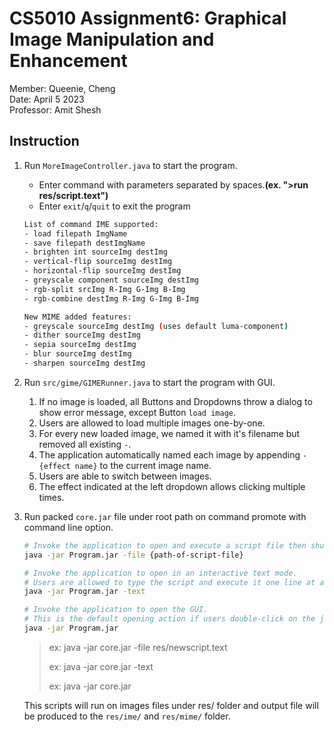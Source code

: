 # CS5010 Assignment6: Graphical Image Manipulation and Enhancement

Member: Queenie, Cheng    
Date: April 5 2023   
Professor: Amit Shesh

## Instruction

1. Run `MoreImageController.java` to start the program.
   - Enter command with parameters separated by spaces.**(ex. ">run res/script.text")**
   - Enter `exit`/`q`/`quit` to exit the program
   ```bash
   List of command IME supported:
   - load filepath ImgName
   - save filepath destImgName
   - brighten int sourceImg destImg
   - vertical-flip sourceImg destImg
   - horizontal-flip sourceImg destImg
   - greyscale component sourceImg destImg
   - rgb-split srcImg R-Img G-Img B-Img
   - rgb-combine destImg R-Img G-Img B-Img 

   New MIME added features:
   - greyscale sourceImg destImg (uses default luma-component)
   - dither sourceImg destImg
   - sepia sourceImg destImg
   - blur sourceImg destImg
   - sharpen sourceImg destImg
   ```

2. Run `src/gime/GIMERunner.java` to start the program with GUI.
    1. If no image is loaded, all Buttons and Dropdowns throw a dialog to show error message, except
       Button `load image`.
    2. Users are allowed to load multiple images one-by-one.
    3. For every new loaded image, we named it with it's filename but removed all existing `-`.
    4. The application automatically named each image by appending `-{effect name}` to the current image name.
    5. Users are able to switch between images.
    6. The effect indicated at the left dropdown allows clicking multiple times.

3. Run packed `core.jar` file under root path on command promote with command line option.
    ```bash
   # Invoke the application to open and execute a script file then shut down.
    java -jar Program.jar -file {path-of-script-file}
   
   # Invoke the application to open in an interactive text mode.
   # Users are allowed to type the script and execute it one line at a time.
    java -jar Program.jar -text
    
   # Invoke the application to open the GUI.
   # This is the default opening action if users double-click on the jar file.
    java -jar Program.jar
    ```
   > ex: java -jar core.jar -file res/newscript.text
   >
   > ex: java -jar core.jar -text
   >
   > ex: java -jar core.jar

   This scripts will run on images files under res/ folder and output file will be produced to the
   `res/ime/` and `res/mime/` folder.

